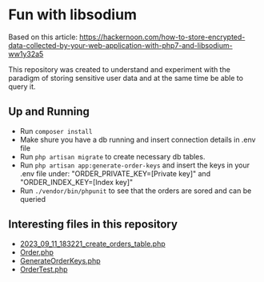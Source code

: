 # Fun with libsodium
Based on this article: https://hackernoon.com/how-to-store-encrypted-data-collected-by-your-web-application-with-php7-and-libsodium-ww1y32a5

This repository was created to understand and experiment with the paradigm of
storing sensitive user data and at the same time be able to query it.

## Up and Running
+ Run `composer install`
+ Make shure you have a db running and insert connection details in .env file
+ Run `php artisan migrate` to create necessary db tables.
+ Run `php artisan app:generate-order-keys` and insert the keys in your .env file under: "ORDER_PRIVATE_KEY=[Private key]" and "ORDER_INDEX_KEY=[Index key]"
+ Run `./vendor/bin/phpunit` to see that the orders are sored and can be queried

## Interesting files in this repository
+ [2023_09_11_183221_create_orders_table.php](database/migrations/2023_09_11_183221_create_orders_table.php)
+ [Order.php](app/Models/Order.php)
+ [GenerateOrderKeys.php](app/Console/Commands/GenerateOrderKeys.php)
+ [OrderTest.php](tests/Unit/OrderTest.php)
